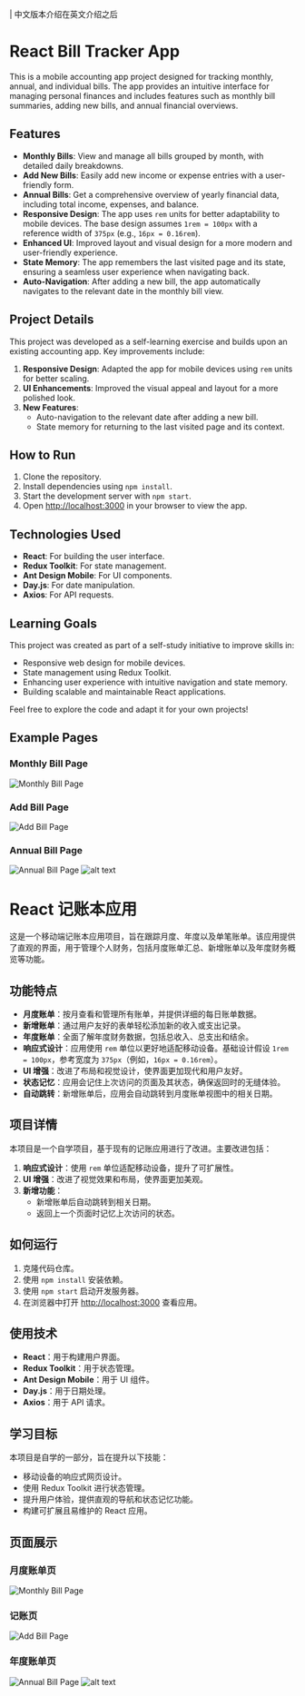 | 中文版本介绍在英文介绍之后

# React Bill Tracker App

This is a mobile accounting app project designed for tracking monthly, annual, and individual bills. The app provides an intuitive interface for managing personal finances and includes features such as monthly bill summaries, adding new bills, and annual financial overviews.

## Features

- **Monthly Bills**: View and manage all bills grouped by month, with detailed daily breakdowns.
- **Add New Bills**: Easily add new income or expense entries with a user-friendly form.
- **Annual Bills**: Get a comprehensive overview of yearly financial data, including total income, expenses, and balance.
- **Responsive Design**: The app uses `rem` units for better adaptability to mobile devices. The base design assumes `1rem = 100px` with a reference width of `375px` (e.g., `16px = 0.16rem`).
- **Enhanced UI**: Improved layout and visual design for a more modern and user-friendly experience.
- **State Memory**: The app remembers the last visited page and its state, ensuring a seamless user experience when navigating back.
- **Auto-Navigation**: After adding a new bill, the app automatically navigates to the relevant date in the monthly bill view.

## Project Details

This project was developed as a self-learning exercise and builds upon an existing accounting app. Key improvements include:

1. **Responsive Design**: Adapted the app for mobile devices using `rem` units for better scaling.
2. **UI Enhancements**: Improved the visual appeal and layout for a more polished look.
3. **New Features**:
   - Auto-navigation to the relevant date after adding a new bill.
   - State memory for returning to the last visited page and its context.

## How to Run

1. Clone the repository.
2. Install dependencies using `npm install`.
3. Start the development server with `npm start`.
4. Open [http://localhost:3000](http://localhost:3000) in your browser to view the app.

## Technologies Used

- **React**: For building the user interface.
- **Redux Toolkit**: For state management.
- **Ant Design Mobile**: For UI components.
- **Day.js**: For date manipulation.
- **Axios**: For API requests.

## Learning Goals

This project was created as part of a self-study initiative to improve skills in:

- Responsive web design for mobile devices.
- State management using Redux Toolkit.
- Enhancing user experience with intuitive navigation and state memory.
- Building scalable and maintainable React applications.

Feel free to explore the code and adapt it for your own projects!

## Example Pages

### Monthly Bill Page

![Monthly Bill Page](./images/image-1.png)

### Add Bill Page

![Add Bill Page](./images/image-2.png)

### Annual Bill Page

![Annual Bill Page](./images/image-3.png)
![alt text](./images/image-4.png)

# React 记账本应用

这是一个移动端记账本应用项目，旨在跟踪月度、年度以及单笔账单。该应用提供了直观的界面，用于管理个人财务，包括月度账单汇总、新增账单以及年度财务概览等功能。

## 功能特点

- **月度账单**：按月查看和管理所有账单，并提供详细的每日账单数据。
- **新增账单**：通过用户友好的表单轻松添加新的收入或支出记录。
- **年度账单**：全面了解年度财务数据，包括总收入、总支出和结余。
- **响应式设计**：应用使用 `rem` 单位以更好地适配移动设备。基础设计假设 `1rem = 100px`，参考宽度为 `375px`（例如，`16px = 0.16rem`）。
- **UI 增强**：改进了布局和视觉设计，使界面更加现代和用户友好。
- **状态记忆**：应用会记住上次访问的页面及其状态，确保返回时的无缝体验。
- **自动跳转**：新增账单后，应用会自动跳转到月度账单视图中的相关日期。

## 项目详情

本项目是一个自学项目，基于现有的记账应用进行了改进。主要改进包括：

1. **响应式设计**：使用 `rem` 单位适配移动设备，提升了可扩展性。
2. **UI 增强**：改进了视觉效果和布局，使界面更加美观。
3. **新增功能**：
   - 新增账单后自动跳转到相关日期。
   - 返回上一个页面时记忆上次访问的状态。

## 如何运行

1. 克隆代码仓库。
2. 使用 `npm install` 安装依赖。
3. 使用 `npm start` 启动开发服务器。
4. 在浏览器中打开 [http://localhost:3000](http://localhost:3000) 查看应用。

## 使用技术

- **React**：用于构建用户界面。
- **Redux Toolkit**：用于状态管理。
- **Ant Design Mobile**：用于 UI 组件。
- **Day.js**：用于日期处理。
- **Axios**：用于 API 请求。

## 学习目标

本项目是自学的一部分，旨在提升以下技能：

- 移动设备的响应式网页设计。
- 使用 Redux Toolkit 进行状态管理。
- 提升用户体验，提供直观的导航和状态记忆功能。
- 构建可扩展且易维护的 React 应用。

## 页面展示

### 月度账单页

![Monthly Bill Page](./images/image-1.png)

### 记账页

![Add Bill Page](./images/image-2.png)

### 年度账单页

![Annual Bill Page](./images/image-3.png)
![alt text](./images/image-4.png)
